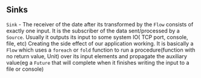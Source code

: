 ## Sinks

```Sink``` - The receiver of the date after its transformed by the ```Flow``` consists of exactly one input. It is the subscriber of the data
sent/processed by a ```Source```. Usually it outputs its input to some system IO( TCP port, console, file, etc) Creating the side effect
of our application working. It is basically a ```Flow``` which uses a ```foreach``` or ```fold``` function to run a procedure(function with 
no return value, Unit) over its input elements and propagate the auxiliary value(eg a ```Future``` that will complete when it finishes writing the input
to a file or console)